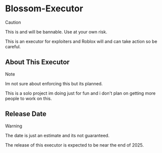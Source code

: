 # Blossom-Executor

> [!CAUTION]
> This is and will be bannable. Use at your own risk.

This is an executor for exploiters and Roblox will and can take action so be careful.

## About This Executor

> [!NOTE]
> Im not sure about enforcing this but its planned.

This is a solo project im doing just for fun and i don't plan on getting more people to work on this.

## Release Date

> [!WARNING]
> The date is just an estimate and its not guaranteed.

The release of this executor is expected to be near the end of 2025.
